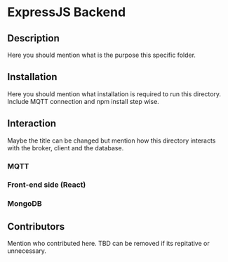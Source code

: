 # ExpressJS Backend

## Description 
Here you should mention what is the purpose this specific folder. 

## Installation
Here you should mention what installation is required to run this directory. Include MQTT connection and npm install step wise.

## Interaction
Maybe the title can be changed but mention how this directory interacts with the broker, client and the database.

### MQTT

### Front-end side (React)

### MongoDB 

## Contributors
Mention who contributed here. TBD can be removed if its repitative or unnecessary.

